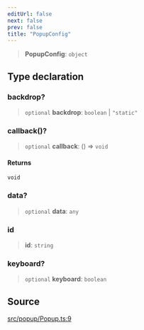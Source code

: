 ```yaml
---
editUrl: false
next: false
prev: false
title: "PopupConfig"
---
```


> **PopupConfig**: `object`

## Type declaration

### backdrop?

> `optional` **backdrop**: `boolean` \| `"static"`

### callback()?

> `optional` **callback**: () => `void`

#### Returns

`void`

### data?

> `optional` **data**: `any`

### id

> **id**: `string`

### keyboard?

> `optional` **keyboard**: `boolean`

## Source

[src/popup/Popup.ts:9](https://github.com/relishinc/dill-pixel/blob/543438455c9a47928084300159416186c2aa1095/src/popup/Popup.ts#L9)
